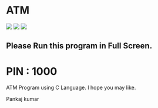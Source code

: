 # ATM
<img src="https://img.shields.io/badge/Only_For-Windows-blue">
<img src="https://img.shields.io/badge/Developed%20by-Pankaj%20Kumar-blueviolet">
<img src="https://img.shields.io/badge/Made%20in-C%20Language-blueviolet">

## Please Run this program in Full Screen.<br>
# PIN : 1000
ATM Program using C Language.
I hope you may like.


Pankaj kumar 
